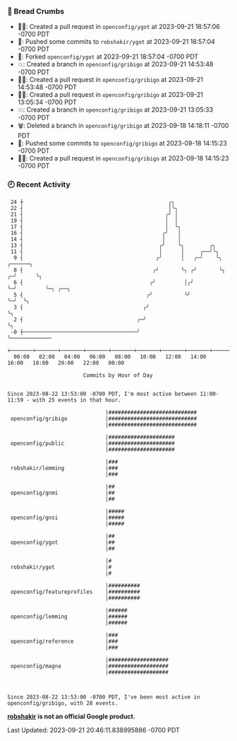 ### 🍞 Bread Crumbs

 * ✍🏼: Created a pull request in `openconfig/ygot` at 2023-09-21 18:57:06 -0700 PDT
 * 🚢: Pushed some commits to `robshakir/ygot` at 2023-09-21 18:57:04 -0700 PDT
 * 🍴: Forked `openconfig/ygot` at 2023-09-21 18:57:04 -0700 PDT
 * 💥: Created a branch in `openconfig/gribigo` at 2023-09-21 14:53:48 -0700 PDT
 * ✍🏼: Created a pull request in `openconfig/gribigo` at 2023-09-21 14:53:48 -0700 PDT
 * ✍🏼: Created a pull request in `openconfig/gribigo` at 2023-09-21 13:05:34 -0700 PDT
 * 💥: Created a branch in `openconfig/gribigo` at 2023-09-21 13:05:33 -0700 PDT
 * 🗑: Deleted a branch in `openconfig/gribigo` at 2023-09-18 14:18:11 -0700 PDT
 * 🚢: Pushed some commits to `openconfig/gribigo` at 2023-09-18 14:15:23 -0700 PDT
 * ✍🏼: Created a pull request in `openconfig/gribigo` at 2023-09-18 14:15:23 -0700 PDT

### 🕘 Recent Activity
```
 24 ┼                                              ╭╮
 22 ┤                                              │╰╮
 21 ┤                                             ╭╯ │
 19 ┤                                             │  │
 17 ┤                                             │  ╰╮
 16 ┤                                            ╭╯   │
 14 ┤                                            │    │
 13 ┤                                           ╭╯    ╰╮        ╭╮
 11 ┤                                           │      │     ╭──╯╰╮
  9 ┤                                          ╭╯      │   ╭─╯    ╰╮    ╭──────╮
  8 ┤                                         ╭╯       ╰╮ ╭╯       ╰╮ ╭─╯      ╰╮
  6 ┤                                        ╭╯         │╭╯         ╰─╯         ╰─╮ ╭──╮
  5 ┤                                       ╭╯          ╰╯                        ╰─╯  ╰╮
  3 ┤                                      ╭╯                                           ╰╮
  2 ┤                                    ╭─╯                                             ╰╮
 -0 ┼────────────────────────────────────╯                                                ╰─────────────
    +───────+───────+───────+───────+───────+───────+───────+───────+───────+───────+───────+───────+────
  00:00   02:00   04:00   06:00   08:00   10:00   12:00   14:00   16:00   18:00   20:00   22:00   00:00   

						Commits by Hour of Day


Since 2023-08-22 13:53:00 -0700 PDT, I'm most active between 11:00-11:59 - with 25 events in that hour.

```



```
                               |############################
 openconfig/gribigo            |############################
                               |############################

                               |#####################
 openconfig/public             |#####################
                               |#####################

                               |###
 robshakir/lemming             |###
                               |###

                               |##
 openconfig/gnmi               |##
                               |##

                               |#####
 openconfig/gnsi               |#####
                               |#####

                               |##
 openconfig/ygot               |##
                               |##

                               |#
 robshakir/ygot                |#
                               |#

                               |##########
 openconfig/featureprofiles    |##########
                               |##########

                               |######
 openconfig/lemming            |######
                               |######

                               |###
 openconfig/reference          |###
                               |###

                               |###################
 openconfig/magna              |###################
                               |###################



Since 2023-08-22 13:53:00 -0700 PDT, I've been most active in openconfig/gribigo, with 28 events.

```
**[robshakir](mailto:robjs@google.com) is not an official Google product.**  


Last Updated: 2023-09-21 20:46:11.838995886 -0700 PDT
